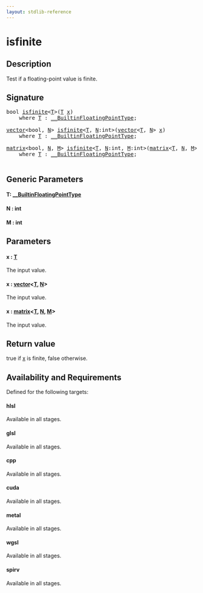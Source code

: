 ```yaml
---
layout: stdlib-reference
---
```


# isfinite

## Description

Test if a floating-point value is finite.



## Signature 

<pre>
<span class="code_keyword">bool</span> <a href="isfinite.html">isfinite</a>&lt;<a href="isfinite.html#typeparam-T" class="code_type">T</a>&gt;(<a href="isfinite.html#typeparam-T" class="code_type">T</a> <a href="isfinite.html#decl-x" class="code_param">x</a>)
    <span class='code_keyword'>where</span> <a href="isfinite.html#typeparam-T" class="code_type">T</a> : <a href="../interfaces/0_builtinfloatingpointtype-029hm/index.html" class="code_type">__BuiltinFloatingPointType</a>;

<a href="../types/vector/index.html" class="code_type">vector</a>&lt;<span class="code_keyword">bool</span>, <a href="isfinite.html#decl-N" class="code_var">N</a>&gt; <a href="isfinite.html">isfinite</a>&lt;<a href="isfinite.html#typeparam-T" class="code_type">T</a>, <a href="isfinite.html#decl-N" class="code_var">N</a>:<span class="code_keyword">int</span>&gt;(<a href="../types/vector/index.html" class="code_type">vector</a>&lt;<a href="isfinite.html#typeparam-T" class="code_type">T</a>, <a href="isfinite.html#decl-N" class="code_var">N</a>&gt; <a href="isfinite.html#decl-x" class="code_param">x</a>)
    <span class='code_keyword'>where</span> <a href="isfinite.html#typeparam-T" class="code_type">T</a> : <a href="../interfaces/0_builtinfloatingpointtype-029hm/index.html" class="code_type">__BuiltinFloatingPointType</a>;

<a href="../types/matrix/index.html" class="code_type">matrix</a>&lt;<span class="code_keyword">bool</span>, <a href="isfinite.html#decl-N" class="code_var">N</a>, <a href="isfinite.html#decl-M" class="code_var">M</a>&gt; <a href="isfinite.html">isfinite</a>&lt;<a href="isfinite.html#typeparam-T" class="code_type">T</a>, <a href="isfinite.html#decl-N" class="code_var">N</a>:<span class="code_keyword">int</span>, <a href="isfinite.html#decl-M" class="code_var">M</a>:<span class="code_keyword">int</span>&gt;(<a href="../types/matrix/index.html" class="code_type">matrix</a>&lt;<a href="isfinite.html#typeparam-T" class="code_type">T</a>, <a href="isfinite.html#decl-N" class="code_var">N</a>, <a href="isfinite.html#decl-M" class="code_var">M</a>&gt; <a href="isfinite.html#decl-x" class="code_param">x</a>)
    <span class='code_keyword'>where</span> <a href="isfinite.html#typeparam-T" class="code_type">T</a> : <a href="../interfaces/0_builtinfloatingpointtype-029hm/index.html" class="code_type">__BuiltinFloatingPointType</a>;

</pre>

## Generic Parameters

####  <a id="typeparam-T"></a>T: [\_\_BuiltinFloatingPointType](../interfaces/0_builtinfloatingpointtype-029hm/index.html)
####  <a id="decl-N"></a>N  : int
####  <a id="decl-M"></a>M  : int

## Parameters

####  <a id="decl-x"></a>x  : [T](isfinite.html#typeparam-T)
The input value.

####  <a id="decl-x"></a>x  : [vector](../types/vector/index.html)\<[T](../types/vector/index.html#typeparam-T), [N](../types/vector/index.html#decl-N)\>
The input value.

####  <a id="decl-x"></a>x  : [matrix](../types/matrix/index.html)\<[T](../types/matrix/t-0.html), [N](../types/matrix/index.html#decl-N), [M](../types/matrix/index.html#decl-M)\>
The input value.


## Return value
<span class='code'>true</span> if <span class='code'><a href="isfinite.html#decl-x" class="code_param">x</a></span> is finite, <span class='code'>false</span> otherwise.


## Availability and Requirements

Defined for the following targets:

#### hlsl
Available in all stages.

#### glsl
Available in all stages.

#### cpp
Available in all stages.

#### cuda
Available in all stages.

#### metal
Available in all stages.

#### wgsl
Available in all stages.

#### spirv
Available in all stages.



